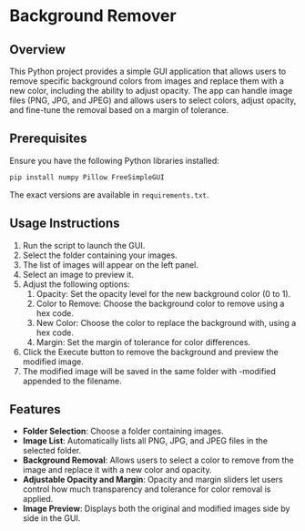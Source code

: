# Background Remover

## Overview

This Python project provides a simple GUI application that allows users to remove specific background colors from images and replace them with a new color, including the ability to adjust opacity. The app can handle image files (PNG, JPG, and JPEG) and allows users to select colors, adjust opacity, and fine-tune the removal based on a margin of tolerance.

## Prerequisites

Ensure you have the following Python libraries installed:
```bash
pip install numpy Pillow FreeSimpleGUI
```
The exact versions are available in `requirements.txt`.

## Usage Instructions

1. Run the script to launch the GUI.
1. Select the folder containing your images.
1. The list of images will appear on the left panel.
1. Select an image to preview it.
1. Adjust the following options:
    1. Opacity: Set the opacity level for the new background color (0 to 1).
    1. Color to Remove: Choose the background color to remove using a hex code.
    1. New Color: Choose the color to replace the background with, using a hex code.
    1. Margin: Set the margin of tolerance for color differences.
1. Click the Execute button to remove the background and preview the modified image.
1. The modified image will be saved in the same folder with -modified appended to the filename.

## Features

- **Folder Selection**: Choose a folder containing images.
- **Image List**: Automatically lists all PNG, JPG, and JPEG files in the selected folder.
- **Background Removal**: Allows users to select a color to remove from the image and replace it with a new color and opacity.
- **Adjustable Opacity and Margin**: Opacity and margin sliders let users control how much transparency and tolerance for color removal is applied.
- **Image Preview**: Displays both the original and modified images side by side in the GUI.